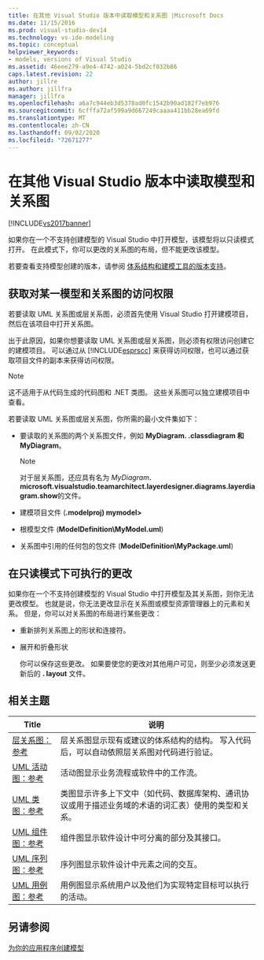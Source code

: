 ```yaml
---
title: 在其他 Visual Studio 版本中读取模型和关系图 |Microsoft Docs
ms.date: 11/15/2016
ms.prod: visual-studio-dev14
ms.technology: vs-ide-modeling
ms.topic: conceptual
helpviewer_keywords:
- models, versions of Visual Studio
ms.assetid: 46eee279-a9e4-4742-a024-5bd2cf032b86
caps.latest.revision: 22
author: jillre
ms.author: jillfra
manager: jillfra
ms.openlocfilehash: a6a7c944eb3d5378ad0fc1542b90ad182f7eb976
ms.sourcegitcommit: 6cfffa72af599a9d667249caaaa411bb28ea69fd
ms.translationtype: MT
ms.contentlocale: zh-CN
ms.lasthandoff: 09/02/2020
ms.locfileid: "72671277"
---
```

# <a name="read-models-and-diagrams-in-other-visual-studio-editions"></a>在其他 Visual Studio 版本中读取模型和关系图
[!INCLUDE[vs2017banner](../includes/vs2017banner.md)]

如果你在一个不支持创建模型的 Visual Studio 中打开模型，该模型将以只读模式打开。 在此模式下，你可以更改的关系图的布局，但不能更改该模型。

 若要查看支持模型创建的版本，请参阅 [体系结构和建模工具的版本支持](../modeling/what-s-new-for-design-in-visual-studio.md#VersionSupport)。

## <a name="obtaining-access-to-a-model-and-diagrams"></a>获取对某一模型和关系图的访问权限
 若要读取 UML 关系图或层关系图，必须首先使用 Visual Studio 打开建模项目，然后在该项目中打开关系图。

 出于此原因，如果你想要读取 UML 关系图或层关系图，则必须有权限访问创建它的建模项目。 可以通过从 [!INCLUDE[esprscc](../includes/esprscc-md.md)] 来获得访问权限，也可以通过获取项目文件的副本来获得访问权限。

> [!NOTE]
> 这不适用于从代码生成的代码图和 .NET 类图。 这些关系图可以独立建模项目中查看。

 若要读取 UML 关系图或层关系图，你所需的最小文件集如下：

- 要读取的关系图的两个关系图文件，例如 **MyDiagram. .classdiagram 和 MyDiagram**。

    > [!NOTE]
    > 对于层关系图，还应具有名为 _MyDiagram_**. microsoft.visualstudio.teamarchitect.layerdesigner.diagrams.layerdiagram.show**的文件。

- 建模项目文件 (**.modelproj) mymodel>**

- 根模型文件 (**ModelDefinition\MyModel.uml**) 

- 关系图中引用的任何包的包文件 (**ModelDefinition\MyPackage.uml**) 

## <a name="changes-that-you-can-make-in-read-only-mode"></a>在只读模式下可执行的更改
 如果你在一个不支持创建模型的 Visual Studio 中打开模型及其关系图，则你无法更改模型。 也就是说，你无法更改显示在关系图或模型资源管理器上的元素和关系。 但是，你可以对关系图的布局进行某些更改：

- 重新排列关系图上的形状和连接符。

- 展开和折叠形状

  你可以保存这些更改。 如果要使您的更改对其他用户可见，则至少必须发送更新后的 **. layout** 文件。

## <a name="related-topics"></a><a name="RelatedTopics"></a> 相关主题

|Title|说明|
|-----------|-----------------|
|[层关系图：参考](../modeling/layer-diagrams-reference.md)|层关系图显示现有或建议的体系结构的结构。 写入代码后，可以自动依照层关系图对代码进行验证。|
|[UML 活动图：参考](../modeling/uml-activity-diagrams-reference.md)|活动图显示业务流程或软件中的工作流。|
|[UML 类图：参考](../modeling/uml-class-diagrams-reference.md)|类图显示许多上下文中（如代码、数据库架构、通讯协议或用于描述业务域的术语的词汇表）使用的类型和关系。|
|[UML 组件图：参考](../modeling/uml-component-diagrams-reference.md)|组件图显示软件设计中可分离的部分及其接口。|
|[UML 序列图：参考](../modeling/uml-sequence-diagrams-reference.md)|序列图显示软件设计中元素之间的交互。|
|[UML 用例图：参考](../modeling/uml-use-case-diagrams-reference.md)|用例图显示系统用户以及他们为实现特定目标可以执行的活动。|

## <a name="see-also"></a>另请参阅
 [为你的应用程序创建模型](../modeling/create-models-for-your-app.md)
